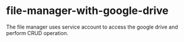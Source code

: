 # file-manager-with-google-drive
The file manager uses service account to access the google drive and perform CRUD operation.
